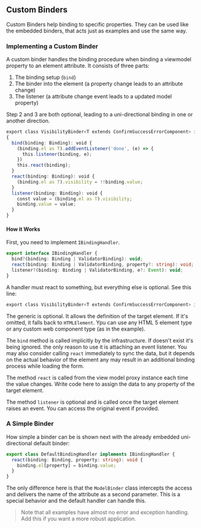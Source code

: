 ## Custom Binders

Custom Binders help binding to specific properties. They can be used like the embedded binders, that acts just as examples and use the same way.

### Implementing a Custom Binder

A custom binder handles the binding procedure when binding a viewmodel property to an element attribute. It consists of three parts:

1. The binding setup (`bind`)
2. The binder into the element (a property change leads to an attribute change)
3. The listener (a attribute change event leads to a updated model property)

Step 2 and 3 are both optional, leading to a uni-directional binding in one or another direction.

~~~ts
export class VisibilityBinder<T extends ConfirmSuccessErrorComponent> implements IBindingHandler
{
  bind(binding: Binding): void {
    (binding.el as T).addEventListener('done', (e) => {
      this.listener(binding, e);
    })
    this.react(binding);
  }
  react(binding: Binding): void {
    (binding.el as T).visibility = !!binding.value;
  }
  listener(binding: Binding): void {
    const value = (binding.el as T).visibility;
    binding.value = value;
  }
}
~~~

#### How it Works

First, you need to implement `IBindingHandler`.

~~~ts
export interface IBindingHandler {
  bind?(binding: Binding | ValidatorBinding): void;
  react(binding: Binding | ValidatorBinding, property?: string): void;
  listener?(binding: Binding | ValidatorBinding, e?: Event): void;
}
~~~

A handler must react to something, but everything else is optional. See this line:

~~~ts
export class VisibilityBinder<T extends ConfirmSuccessErrorComponent> implements IBindingHandler
~~~

The generic is optional. It allows the definition of the target element. If it's omitted, it falls back to `HTMLElement`. Ypu can use any
HTML 5 element type or any custom web component type (as in the example).

The `bind` method is called implicitly by the infrastructure. If doesn't exist it's being ignored. the only reason to use it is attaching an event listener. You may also consider calling `react` immediately to sync the data, but it depends on the actual behavior of the element any may result in an additional binding process while loading the form.

The method `react` is called from the view model proxy instance each time the value changes. Write code here to assign the data to any property of the target element.

The method `listener` is optional and is called once the target element raises an event. You can access the original event if provided.

### A Simple Binder

How simple a binder can be is shown next with the already embedded uni-directional default binder:

~~~ts
export class DefaultBindingHandler implements IBindingHandler {
  react(binding: Binding, property: string): void {
    binding.el[property] = binding.value;
  }
}
~~~

The only difference here is that the `ModelBinder` class intercepts the access and delivers the name of the attribute as a second parameter. This is a special behavior and the default handler can handle this.

> Note that all examples have almost no error and exception handling. Add this if you want a more robust application.
